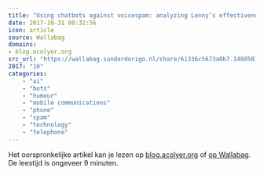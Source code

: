 ```yaml
---
title: "Using chatbots against voicespam: analyzing Lenny’s effectiveness"
date: 2017-10-31 08:32:56
icon: article
source: Wallabag
domains:
- blog.acolyer.org
src_url: "https://wallabag.sanderdorigo.nl/share/61336c5673a0b7.14805010"
2017: "10"
categories:
    - "ai"
    - "bots"
    - "humour"
    - "mobile communications"
    - "phone"
    - "spam"
    - "technology"
    - "telephone"
---
```

Het oorspronkelijke artikel kan je lezen op [blog.acolyer.org](https://blog.acolyer.org/2017/08/28/using-chatbots-against-voicespam-analyzing-lennys-effectiveness/) of [op Wallabag](https://wallabag.sanderdorigo.nl/share/61336c5673a0b7.14805010). De leestijd is ongeveer 9 minuten.